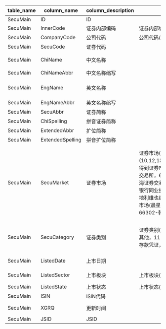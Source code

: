 | table_name | column_name| column_description | 注释| Annotation | 数据示例 |
|---|---|---|---|---|---|
| SecuMain | ID | ID | || 205314151093 |
| SecuMain | InnerCode| 证券内部编码 | 证券内部编码（InnerCode）：与“证券主表（SecuMain）”中的“证券内部编码（InnerCode）”关联，得到证券的交易代码、简称等。| Security Internal Code (InnerCode): Associated with the "Security Main Table (SecuMain)" "Security Internal Code (InnerCode)", to obtain the security's trading code, abbreviation, etc. | 4427 |
| SecuMain | CompanyCode| 公司代码 | 公司代码(CompanyCode)：当本表SecuCategory IN (8,13)即基金相关时，对应的基金管理人代码可通过本表InnerCode关联MF_FundArchives.InnerCode，取MF_FundArchives.InvestAdvisorCode| Company code (CompanyCode): When the SecuCategory in this table is IN (8,13), i.e., related to funds, the corresponding fund manager code can be associated with MF_FundArchives.InnerCode through this table's InnerCode, and the MF_FundArchives.InvestAdvisorCode is obtained.| 3710 |
| SecuMain | SecuCode | 证券代码 | || 002056 |
| SecuMain | ChiName| 中文名称 | || 横店集团东磁股份有限公司 |
| SecuMain | ChiNameAbbr| 中文名称缩写 | || 横店东磁 |
| SecuMain | EngName| 英文名称 | || Hengdian Group DMEGC Magnetics |
| SecuMain | EngNameAbbr| 英文名称缩写 | || DMEGC|
| SecuMain | SecuAbbr | 证券简称 | || 横店东磁 |
| SecuMain | ChiSpelling| 拼音证券简称 | || HDDC |
| SecuMain | ExtendedAbbr | 扩位简称 | || null |
| SecuMain | ExtendedSpelling | 拼音扩位简称 | || null |
| SecuMain | SecuMarket | 证券市场 | 证券市场(SecuMarket)与(CT_SystemConst)表中的DM字段关联，令LB = 201 AND DM IN (10,12,13,14,15,16,18,40,49,50,52,54,55,56,65,66,67,68,69,70,71,72,73,75,76,77,78,79,80,81,83,84,85,86,87,88,89,90,93,94,95,96,99,100,101,102,103,104,105,106,107,110,161,162,180,200,202,210,230,240,260,280,310,320,390,400,620,630,631,640,641,650,653,654,655,657,658,659,660,661,662,663,664,666,667,66302,66303,66305)，得到证券市场的具体描述：10-上海期货交易所，12-中国银行间外汇市场，13-大连商品交易所，14-上海黄金交易所，15-郑州商品交易所，16-上海票据交易所，18-北京证券交易所，40-芝加哥商业交易所，49-澳大利亚证券交易所，50-新西兰证券交易所，52-埃及开罗及亚历山大证券交易所，54-阿根廷布宜诺斯艾利斯证券交易所，55-巴西圣保罗证券交易所，56-墨西哥证券交易所，65-印度尼西亚证券交易所，66-泰国证券交易所，67-韩国首尔证券交易所，68-东京证券交易所，69-新加坡证券交易所，70-台湾证券交易所，71-柜台交易市场，72-香港联交所，73-一级市场，75-亚洲其他交易所，76-美国证券交易所，77-美国纳斯达克证券交易所，78-纽约证券交易所，79-美国其他交易市场，80-加拿大多伦多证券交易所，81-三板市场，83-上海证券交易所，84-其他市场，85-伦敦证券交易所，86-法国巴黎证券交易所，87-德国法兰克福证券交易所，88-欧洲其他交易所，89-银行间债券市场，90-深圳证券交易所，93-上海银行间同业拆借市场，94-瑞士证券交易所，95-荷兰阿姆斯特丹证券交易所，96-约翰内斯堡证券交易所，99-东京同业拆借市场，100-美国国债回购市场，101-伦敦银行同业拆借市场，102-香港银行同业拆借市场，103-新加坡银行同业拆借市场，104-中国银行同业拆借市场，105-欧元银行同业拆借市场，106-布鲁塞尔证券交易所，107-雅加达证券交易所，110-以色列特拉维夫证券交易所，161-意大利证券交易所，162-哥本哈根证券交易所，180-挪威奥斯陆证券交易所，200-斯德哥尔摩证券交易所，202-伊斯坦布尔证券交易所，210-印度国家证券交易所，230-奥地利维也纳证券交易所，240-西班牙马德里证券交易所，260-爱尔兰证券交易所，280-菲律宾证券交易所，310-机构间私募产品报价与服务系统，320-俄罗斯莫斯科证券交易所，390-里斯本证券交易所，400-芝加哥期权交易所，620-胡志明市证券交易所，630-沪市代理深市市场，631-沪市代理港交所市场，640-深市代理沪市市场，641-深市代理港交所市场，650-国际外汇市场(晨星)，653-上海环境能源交易所，654-北京绿色交易所，655-天津碳排放权交易中心，657-湖北碳排放权交易中心，658-重庆碳排放权交易中心，659-四川联合环境交易所，660-广州碳排放权交易所，661-海峡股权交易中心，662-深圳排放权交易所，663-欧洲能源交易所，664-全国碳排放权交易，666-布达佩斯证券交易所，667-全国温室气体自愿减排交易市场，66302-韩国ETS，66303-加拿大魁北克Cap-and-Trade(CaT)，66305-美国区域温室气体倡议（RGGI）。 | The securities market (SecuMarket) is associated with the DM field in the (CT_SystemConst) table, where LB = 201 AND DM IN (10,12,13,14,15,16,18,40,49,50,52,54,55,56,65,66,67,68,69,70,71,72,73,75,76,77,78,79,80,81,83,84,85,86,87,88,89,90,93,94,95,96,99,100,101,102,103,104,105,106,107,110,161,162,180,200,202,210,230,240,260,280,310,320,390,400,620,630,631,640,641,650,653,654,655,657,658,659,660,661,662,663,664,666,667,66302,66303,66305), resulting in the specific description of the securities market: 10-Shanghai Futures Exchange, 12-China Interbank Foreign Exchange Market, 13-Dalian Commodity Exchange, 14-Shanghai Gold Exchange, 15-Zhengzhou Commodity Exchange, 16-Shanghai Bill Exchange, 18-Beijing Stock Exchange, 40-Chicago Mercantile Exchange, 49-Australia Stock Exchange, 50-New Zealand Stock Exchange, 52-Cairo and Alexandria Stock Exchange of Egypt, 54-Buenos Aires Stock Exchange of Argentina, 55-São Paulo Stock Exchange of Brazil, 56-Mexico Stock Exchange, 65-Indonesia Stock Exchange, 66-Thailand Stock Exchange, 67-Seoul Stock Exchange of South Korea, 68-Tokyo Stock Exchange, 69-Singapore Stock Exchange, 70-Taiwan Stock Exchange, 71-OTC Market, 72-Hong Kong Stock Exchange, 73-Primary Market, 75-Other Asian Exchanges, 76-American Stock Exchange, 77-NASDAQ Stock Market of the United States, 78-New York Stock Exchange, 79-Other US Trading Markets, 80-Toronto Stock Exchange of Canada, 81-Third Board Market, 83-Shanghai Stock Exchange, 84-Other Markets, 85-London Stock Exchange, 86-Paris Stock Exchange of France, 87-Frankfurt Stock Exchange of Germany, 88-Other European Exchanges, 89-Interbank Bond Market, 90-Shenzhen Stock Exchange, 93-Shanghai Interbank Offered Rate Market, 94-Swiss Stock Exchange, 95-Amsterdam Stock Exchange of the Netherlands, 96-Johannesburg Stock Exchange, 99-Tokyo Interbank Offered Rate Market, 100-US Treasury Repo Market, 101-London Interbank Offered Rate Market, 102-Hong Kong Interbank Offered Rate Market, 103-Singapore Interbank Offered Rate Market, 104-China Interbank Offered Rate Market, 105-Euro Interbank Offered Rate Market, 106-Brussels Stock Exchange, 107-Jakarta Stock Exchange, 110-Tel Aviv Stock Exchange of Israel, 161-Italian Stock Exchange, 162-Copenhagen Stock Exchange, 180-Oslo Stock Exchange of Norway, 200-Stockholm Stock Exchange, 202-Istanbul Stock Exchange, 210-Indian National Stock Exchange, 230-Vienna Stock Exchange of Austria, 240-Madrid Stock Exchange of Spain, 260-Ireland Stock Exchange, 280-Philippine Stock Exchange, 310-Inter-institutional Private Placement Product Quotation and Service System, 320-Moscow Stock Exchange of Russia, 390-Lisbon Stock Exchange, 400-Chicago Board Options Exchange, 620-Ho Chi Minh City Stock Exchange, 630-Shanghai Market Acting for Shenzhen Market, 631-Shanghai Market Acting for Hong Kong Stock Exchange Market, 640-Shenzhen Market Acting for Shanghai Market, 641-Shenzhen Market Acting for Hong Kong Stock Exchange Market, 650-International Foreign Exchange Market (Morning Star), 653-Shanghai Environmental Energy Exchange, 654-Beijing Green Exchange, 655-Tianjin Carbon Emission Rights Trading Center, 657-Hubei Carbon Emission Rights Trading Center, 658-Chongqing Carbon Emission Rights Trading Center, 659-Sichuan United Environmental Exchange, 660-Guangzhou Carbon Emission Rights Exchange, 661-Strait Equity Trading Center, 662-Shenzhen Emission Rights Exchange, 663-European Energy Exchange, 664-National Carbon Emission Rights Trading, 666-Budapest Stock Exchange, 667-National Voluntary Greenhouse Gas | 90 |
| SecuMain | SecuCategory | 证券类别 | 证券类别(SecuCategory)与(CT_SystemConst)表中的DM字段关联，令LB = 1177 AND DM IN (1,2,4,5,6,7,8,9,10,11,12,13,14,15,16,17,18,19,20,21,23,26,27,28,29,30,31,32,33,35,36,37,38,39,40,41,42,43,44,45,46,47,55,79,80,211)，得到证券类别的具体描述：1-A股，2-B股，4-大盘，5-国债回购，6-国债现货，7-金融债券，8-开放式基金，9-可转换债券，10-其他，11-企业债券，12-企业债券回购，13-投资基金，14-央行票据，15-深市代理沪市股票，16-沪市代理深市股票，17-资产支持证券，18-资产证券化产品，19-买断式回购，20-衍生权证，21-股本权证，23-商业银行定期存款，26-收益增长线，27-新质押式回购，28-地方政府债，29-可交换公司债，30-拆借，31-信用风险缓释工具，32-浮息债计息基准利率，33-定期存款凭证，35-大额存款凭证，36-债券借贷，37-存款类机构质押式回购，38-存款类机构信用拆借，39-现货，40-货币对，41-中国存托凭证，42-协议回购，43-三方回购，44-利率互换品种，45-标准利率互换合约，46-报价回购，47-标准化票据，55-优先股，79-深市代理港交所股票，80-沪市代理港交所股票，211-自贸区债。 | The security category (SecuCategory) is associated with the DM field in the (CT_SystemConst) table, with LB = 1177 AND DM IN (1,2,4,5,6,7,8,9,10,11,12,13,14,15,16,17,18,19,20,21,23,26,27,28,29,30,31,32,33,35,36,37,38,39,40,41,42,43,44,45,46,47,55,79,80,211), obtaining the specific description of the security category: 1 - A shares, 2 - B shares, 4 - Large-cap, 5 - Treasury bond repurchase, 6 - Treasury bond spot, 7 - Financial bond, 8 - Open-end fund, 9 - Convertible bond, 10 - Other, 11 - Corporate bond, 12 - Corporate bond repurchase, 13 - Investment fund, 14 - Central bank bill, 15 - Shenzhen market acting for Shanghai market stocks, 16 - Shanghai market acting for Shenzhen market stocks, 17 - Asset-backed securities, 18 - Securitization products, 19 - Buyout repurchase, 20 - Derivative warrants, 21 - Equity warrants, 23 - Commercial bank time deposits, 26 - Yield growth line, 27 - New pledge-style repurchase, 28 - Local government bonds, 29 - Exchangeable corporate bonds, 30 - Borrowing, 31 - Credit risk mitigation tools, 32 - Floating rate bond interest benchmark rate, 33 - Time deposit certificate, 35 - Large deposit certificate, 36 - Bond lending, 37 - Deposit-taking institution pledge-style repurchase, 38 - Deposit-taking institution credit borrowing, 39 - Spot, 40 - Currency pair, 41 - Chinese depository receipt, 42 - Agreement repurchase, 43 - Tri-party repurchase, 44 - Interest rate swap variety, 45 - Standardized interest rate swap contract, 46 - Quotation repurchase, 47 - Standardized bill, 55 - Preferred stock, 79 - Shenzhen market acting for Hong Kong Stock Exchange stocks, 80 - Shanghai market acting for Hong Kong Stock Exchange stocks, 211 - Free trade zone bond. | 1|
| SecuMain | ListedDate | 上市日期 | || 2006-08-02 12:00:00.000|
| SecuMain | ListedSector | 上市板块 | 上市板块(ListedSector)与(CT_SystemConst)表中的DM字段关联，令LB = 207 AND DM IN (1,2,3,4,5,6,7,8)，得到上市板块的具体描述：1-主板，2-中小企业板，3-三板，4-其他，5-大宗交易系统，6-创业板，7-科创板，8-北交所股票。| The listed sector (ListedSector) is associated with the DM field in the (CT_SystemConst) table, with LB = 207 AND DM IN (1,2,3,4,5,6,7,8), yielding the specific description of the listed sector: 1 - Main Board, 2 - Small and Medium-sized Enterprise Board, 3 - Third Board, 4 - Others, 5 - Block Trading System, 6 - Growth Enterprise Market, 7 - Science and Technology Innovation Board, 8 - Beijing Stock Exchange.| 1|
| SecuMain | ListedState| 上市状态 | 上市状态(ListedState)与(CT_SystemConst)表中的DM字段关联，令LB = 1176 AND DM IN (1,3,5,9)，得到上市状态的具体描述：1-上市，3-暂停，5-终止，9-其他。| The listing status (ListedState) is associated with the DM field in the (CT_SystemConst) table, with LB = 1176 AND DM IN (1,3,5,9), yielding the specific description of the listing status: 1 - Listed, 3 - Suspended, 5 - Terminated, 9 - Other. | 1|
| SecuMain | ISIN | ISIN代码 | || CNE000001N70 |
| SecuMain | XGRQ | 更新时间 | || 2021-04-03 09:24:16.313|
| SecuMain | JSID | JSID | || 670757056809 |